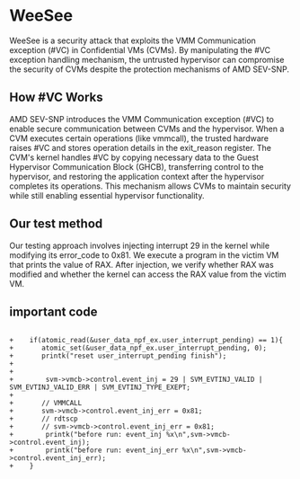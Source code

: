 # WeeSee

WeeSee is a security attack that exploits the VMM Communication exception (#VC) in Confidential VMs (CVMs). By manipulating the #VC exception handling mechanism, the untrusted hypervisor can compromise the security of CVMs despite the protection mechanisms of AMD SEV-SNP.

## How #VC Works
AMD SEV-SNP introduces the VMM Communication exception (#VC) to enable secure communication between CVMs and the hypervisor. When a CVM executes certain operations (like vmmcall), the trusted hardware raises #VC and stores operation details in the exit_reason register. The CVM's kernel handles #VC by copying necessary data to the Guest Hypervisor Communication Block (GHCB), transferring control to the hypervisor, and restoring the application context after the hypervisor completes its operations. This mechanism allows CVMs to maintain security while still enabling essential hypervisor functionality.

## Our test method

Our testing approach involves injecting interrupt 29 in the kernel while modifying its error_code to 0x81. We execute a program in the victim VM that prints the value of RAX. After injection, we verify whether RAX was modified and whether the kernel can access the RAX value from the victim VM.


## important code
```
 
+    if(atomic_read(&user_data_npf_ex.user_interrupt_pending) == 1){
+		atomic_set(&user_data_npf_ex.user_interrupt_pending, 0);
+		printk("reset user_interrupt_pending finish");
+
+
+        svm->vmcb->control.event_inj = 29 | SVM_EVTINJ_VALID | SVM_EVTINJ_VALID_ERR | SVM_EVTINJ_TYPE_EXEPT;
+
+		// VMMCALL
+       svm->vmcb->control.event_inj_err = 0x81;
+		// rdtscp
+		// svm->vmcb->control.event_inj_err = 0x81;
+        printk("before run: event_inj %x\n",svm->vmcb->control.event_inj);
+        printk("before run: event_inj_err %x\n",svm->vmcb->control.event_inj_err);
+    }
